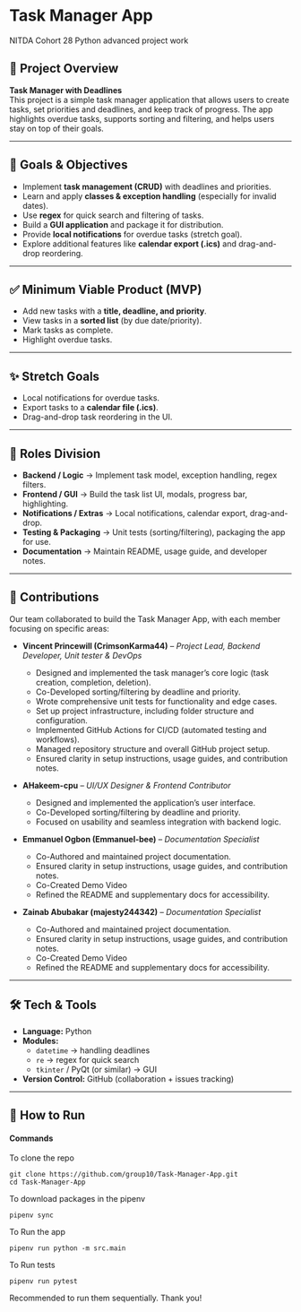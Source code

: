 # Task Manager App
NITDA Cohort 28 Python advanced project work

## 📌 Project Overview  
**Task Manager with Deadlines**  
This project is a simple task manager application that allows users to create tasks, set priorities and deadlines, and keep track of progress. The app highlights overdue tasks, supports sorting and filtering, and helps users stay on top of their goals.  

---

## 🎯 Goals & Objectives  
- Implement **task management (CRUD)** with deadlines and priorities.  
- Learn and apply **classes & exception handling** (especially for invalid dates).  
- Use **regex** for quick search and filtering of tasks.  
- Build a **GUI application** and package it for distribution.  
- Provide **local notifications** for overdue tasks (stretch goal).  
- Explore additional features like **calendar export (.ics)** and drag-and-drop reordering.  

---

## ✅ Minimum Viable Product (MVP)  
- Add new tasks with a **title, deadline, and priority**.  
- View tasks in a **sorted list** (by due date/priority).  
- Mark tasks as complete.  
- Highlight overdue tasks.  

---

## ✨ Stretch Goals  
- Local notifications for overdue tasks.  
- Export tasks to a **calendar file (.ics)**.  
- Drag-and-drop task reordering in the UI.

---

## 👥 Roles Division  
- **Backend / Logic** → Implement task model, exception handling, regex filters.  
- **Frontend / GUI** → Build the task list UI, modals, progress bar, highlighting.  
- **Notifications / Extras** → Local notifications, calendar export, drag-and-drop.  
- **Testing & Packaging** → Unit tests (sorting/filtering), packaging the app for use.  
- **Documentation** → Maintain README, usage guide, and developer notes.  

---

## 👥 Contributions

Our team collaborated to build the Task Manager App, with each member focusing on specific areas:

- **Vincent Princewill (CrimsonKarma44)** – *Project Lead, Backend Developer, Unit tester & DevOps*  
  - Designed and implemented the task manager’s core logic (task creation, completion, deletion).  
  - Co-Developed sorting/filtering by deadline and priority.  
  - Wrote comprehensive unit tests for functionality and edge cases.  
  - Set up project infrastructure, including folder structure and configuration.  
  - Implemented GitHub Actions for CI/CD (automated testing and workflows).  
  - Managed repository structure and overall GitHub project setup.
  - Ensured clarity in setup instructions, usage guides, and contribution notes.

- **AHakeem-cpu** – *UI/UX Designer & Frontend Contributor*  
  - Designed and implemented the application’s user interface.
  - Co-Developed sorting/filtering by deadline and priority.  
  - Focused on usability and seamless integration with backend logic.  

- **Emmanuel Ogbon (Emmanuel-bee)** – *Documentation Specialist*  
  - Co-Authored and maintained project documentation.  
  - Ensured clarity in setup instructions, usage guides, and contribution notes.
  - Co-Created Demo Video
  - Refined the README and supplementary docs for accessibility.  

- **Zainab Abubakar (majesty244342)** – *Documentation Specialist*  
  - Co-Authored and maintained project documentation.  
  - Ensured clarity in setup instructions, usage guides, and contribution notes.
  - Co-Created Demo Video  
  - Refined the README and supplementary docs for accessibility. 

---

## 🛠️ Tech & Tools  
- **Language:** Python  
- **Modules:**  
  - `datetime` → handling deadlines  
  - `re` → regex for quick search  
  - `tkinter` / PyQt (or similar) → GUI  
- **Version Control:** GitHub (collaboration + issues tracking)  

---

## 🚀 How to Run  
#### Commands
To clone the repo
```
git clone https://github.com/group10/Task-Manager-App.git
cd Task-Manager-App
```
To download packages in the pipenv
```
pipenv sync
```
To Run the app
```
pipenv run python -m src.main
```
To Run tests
```
pipenv run pytest
```
Recommended to run them sequentially. 
Thank you!

